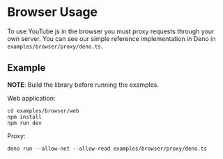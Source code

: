 # Browser Usage
To use YouTube.js in the browser you must proxy requests through your own server. You can see our simple reference implementation in Deno in `examples/browser/proxy/deno.ts`.

## Example
**NOTE**: Build the library before running the examples.

Web application:

```shell
cd examples/browser/web
npm install
npm run dev
```

Proxy:
  
```shell
deno run --allow-net --allow-read examples/browser/proxy/deno.ts
```